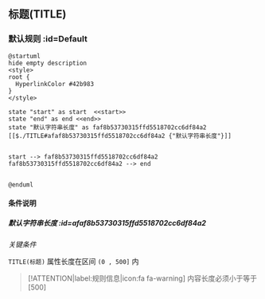 ## 标题(TITLE) <!-- {docsify-ignore-all} -->

   

### 默认规则 :id=Default

```plantuml
@startuml
hide empty description
<style>
root {
  HyperlinkColor #42b983
}
</style>

state "start" as start  <<start>>
state "end" as end <<end>>
state "默认字符串长度" as faf8b53730315ffd5518702cc6df84a2 [[$./TITLE#afaf8b53730315ffd5518702cc6df84a2 {"默认字符串长度"}]]


start --> faf8b53730315ffd5518702cc6df84a2 
faf8b53730315ffd5518702cc6df84a2 --> end 


@enduml
```

#### 条件说明

##### 默认字符串长度 :id=afaf8b53730315ffd5518702cc6df84a2


*关键条件*


`TITLE(标题)` 属性长度在区间 `(0 , 500]` 内

> [!ATTENTION|label:规则信息|icon:fa fa-warning]
> 内容长度必须小于等于[500]







